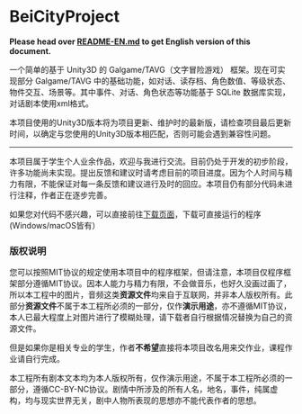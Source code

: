 # BeiCityProject

**Please head over [README-EN.md](https://github.com/confeather/BeiCityProject/blob/master/README-EN.md) to get English version of this document.**

一个简单的基于 Unity3D 的 Galgame/TAVG（文字冒险游戏） 框架。现在可实现部分 Galgame/TAVG 中的基础功能，如对话、读存档、角色数值、等级状态、物件交互、场景等。其中事件、对话、角色状态等功能基于 SQLite 数据库实现，对话剧本使用xml格式。

本项目使用的Unity3D版本将为项目更新、维护时的最新版，请检查项目最后更新时间，以确定与您使用的Unity3D版本相匹配，否则可能会遇到兼容性问题。

***

本项目属于学生个人业余作品，欢迎与我进行交流。目前仍处于开发的初步阶段，许多功能尚未实现。提出反馈和建议时请考虑目前的项目进度。因为个人时间与精力有限，不能保证对每一条反馈和建议进行及时的回应。本项目仍有部分代码未进行注释，作者正在逐步完善。

如果您对代码不感兴趣，可以直接前往[下载页面](https://github.com/confeather/BeiCityProject/releases)，下载可直接运行的程序(Windows/macOS皆有）

### 版权说明

您可以按照MIT协议的规定使用本项目中的程序框架，但请注意，本项目仅程序框架部分遵循MIT协议。因本人能力与精力有限，不会做音乐，也好久没画过画了，所以本工程中的图片，音频这类**资源文件**均来自于互联网，并非本人版权所有。此部分**资源文件**不属于本工程所必须的一部分，仅作**演示用途**，亦不遵循MIT协议，本人已最大程度上对图片进行了模糊处理，请下载者自行根据情况替换为自己的资源文件。

但是如果你是相关专业的学生，作者**不希望**直接将本项目改名用来交作业，课程作业请自行完成。

本工程所有剧本文本均为本人版权所有，仅作演示用途，不属于本工程所必须的一部分，遵循CC-BY-NC协议。剧情中所涉及的所有人名，地名，事件，纯属虚构，均与现实世界无关，剧中人物所表现的思想亦不能代表作者的思想。
